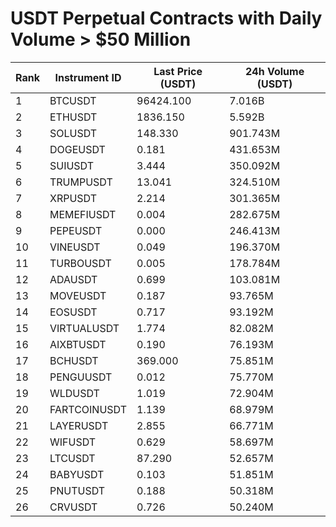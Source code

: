 # USDT Perpetual Contracts with Daily Volume > $50 Million

| Rank | Instrument ID | Last Price (USDT) | 24h Volume (USDT) |
|------|---------------|-------------------|-------------------|
| 1 | BTCUSDT | 96424.100 | 7.016B |
| 2 | ETHUSDT | 1836.150 | 5.592B |
| 3 | SOLUSDT | 148.330 | 901.743M |
| 4 | DOGEUSDT | 0.181 | 431.653M |
| 5 | SUIUSDT | 3.444 | 350.092M |
| 6 | TRUMPUSDT | 13.041 | 324.510M |
| 7 | XRPUSDT | 2.214 | 301.365M |
| 8 | MEMEFIUSDT | 0.004 | 282.675M |
| 9 | PEPEUSDT | 0.000 | 246.413M |
| 10 | VINEUSDT | 0.049 | 196.370M |
| 11 | TURBOUSDT | 0.005 | 178.784M |
| 12 | ADAUSDT | 0.699 | 103.081M |
| 13 | MOVEUSDT | 0.187 | 93.765M |
| 14 | EOSUSDT | 0.717 | 93.192M |
| 15 | VIRTUALUSDT | 1.774 | 82.082M |
| 16 | AIXBTUSDT | 0.190 | 76.193M |
| 17 | BCHUSDT | 369.000 | 75.851M |
| 18 | PENGUUSDT | 0.012 | 75.770M |
| 19 | WLDUSDT | 1.019 | 72.904M |
| 20 | FARTCOINUSDT | 1.139 | 68.979M |
| 21 | LAYERUSDT | 2.855 | 66.771M |
| 22 | WIFUSDT | 0.629 | 58.697M |
| 23 | LTCUSDT | 87.290 | 52.657M |
| 24 | BABYUSDT | 0.103 | 51.851M |
| 25 | PNUTUSDT | 0.188 | 50.318M |
| 26 | CRVUSDT | 0.726 | 50.240M |
